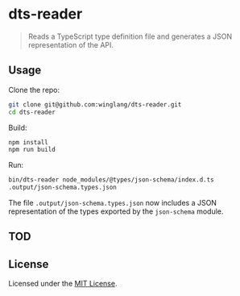 # dts-reader

> Reads a TypeScript type definition file and generates a JSON representation of the API.

## Usage

Clone the repo:

```sh
git clone git@github.com:winglang/dts-reader.git
cd dts-reader
```

Build:

```sh
npm install
npm run build
```

Run:

```sh
bin/dts-reader node_modules/@types/json-schema/index.d.ts
.output/json-schema.types.json
```

The file `.output/json-schema.types.json` now includes a JSON representation of the types exported
by the `json-schema` module.

## TOD

## License

Licensed under the [MIT License](./LICENSE).